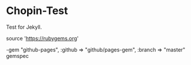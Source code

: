 # Chopin-Test
Test for Jekyll.

 source 'https://rubygems.org'
  
 -gem "github-pages", :github => "github/pages-gem", :branch => "master"
  gemspec
